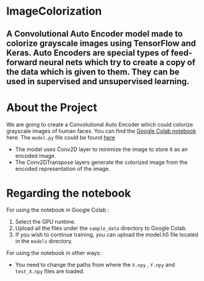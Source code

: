 # ImageColorization
A Convolutional Auto Encoder model made to colorize grayscale images using TensorFlow and Keras.
Auto Encoders are special types of feed-forward neural nets which try to create a copy of the
data which is given to them. They can be used in supervised and unsupervised learning.
---
# About the Project
We are going to create a Convolutional Auto Encoder which could colorize grayscale images of human faces.
You can find the [Google Colab notebook](https://colab.research.google.com/drive/1iuyU7c0pSq4mhbo1zLsIlWS_FdziKlAf) here.
The `model.py` file could be found [here](https://github.com/shubham0204/ImageColorization/blob/master/Colorizer.py)

- The model uses Conv2D layer to minimize the image to store it as an encoded image.
- The Conv2DTranspose layers generate the colorized image from the encoded representation of the image.

# Regarding the notebook
For using the notebook in Google Colab :
1. Select the GPU runtime.
2. Upload all the files under the `sample_data` directory to Google Colab.
3. If you wish to continue training, you can upload the model.h5 file located in the 
`models` directory.

For using the notebook in other ways:
- You need to change the paths from where the `X.npy` , `Y.npy` and `test_X.npy` files are loaded.